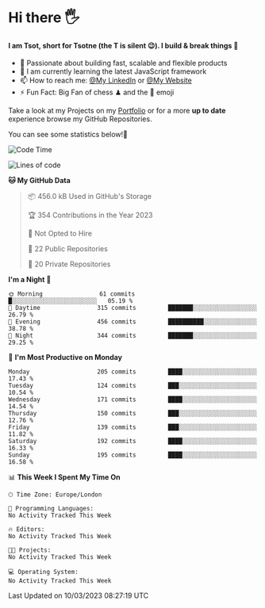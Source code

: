 # Hi there :raised_hand_with_fingers_splayed:
#### I am Tsot, short for Tsotne (the T is silent :wink:). I build & break things :space_invader:
- :telescope: Passionate about building fast, scalable and flexible products
- :seedling: I am currently learning the latest JavaScript framework 
- :mailbox: How to reach me: [@My LinkedIn](https://www.linkedin.com/in/tsotne-gvadzabia/) or [@My Website](https://tsotne.co.uk/contact)
- :zap: Fun Fact: Big Fan of chess ♟ and the 👾 emoji

Take a look at my Projects on my [Portfolio](https://tsotne.co.uk/) or for a more **up to date** experience browse my GitHub Repositories.

You can see some statistics below!:space_invader:
<!--START_SECTION:waka-->
![Code Time](http://img.shields.io/badge/Code%20Time-761%20hrs%202%20mins-blue)

![Lines of code](https://img.shields.io/badge/From%20Hello%20World%20I%27ve%20Written-2.3%20million%20lines%20of%20code-blue)

**🐱 My GitHub Data** 

> 📦 456.0 kB Used in GitHub's Storage 
 > 
> 🏆 354 Contributions in the Year 2023
 > 
> 🚫 Not Opted to Hire
 > 
> 📜 22 Public Repositories 
 > 
> 🔑 20 Private Repositories 
 > 
**I'm a Night 🦉** 

```text
🌞 Morning                61 commits          █░░░░░░░░░░░░░░░░░░░░░░░░   05.19 % 
🌆 Daytime                315 commits         ███████░░░░░░░░░░░░░░░░░░   26.79 % 
🌃 Evening                456 commits         ██████████░░░░░░░░░░░░░░░   38.78 % 
🌙 Night                  344 commits         ███████░░░░░░░░░░░░░░░░░░   29.25 % 
```
📅 **I'm Most Productive on Monday** 

```text
Monday                   205 commits         ████░░░░░░░░░░░░░░░░░░░░░   17.43 % 
Tuesday                  124 commits         ███░░░░░░░░░░░░░░░░░░░░░░   10.54 % 
Wednesday                171 commits         ████░░░░░░░░░░░░░░░░░░░░░   14.54 % 
Thursday                 150 commits         ███░░░░░░░░░░░░░░░░░░░░░░   12.76 % 
Friday                   139 commits         ███░░░░░░░░░░░░░░░░░░░░░░   11.82 % 
Saturday                 192 commits         ████░░░░░░░░░░░░░░░░░░░░░   16.33 % 
Sunday                   195 commits         ████░░░░░░░░░░░░░░░░░░░░░   16.58 % 
```


📊 **This Week I Spent My Time On** 

```text
🕑︎ Time Zone: Europe/London

💬 Programming Languages: 
No Activity Tracked This Week

🔥 Editors: 
No Activity Tracked This Week

🐱‍💻 Projects: 
No Activity Tracked This Week

💻 Operating System: 
No Activity Tracked This Week
```


 Last Updated on 10/03/2023 08:27:19 UTC
<!--END_SECTION:waka-->
